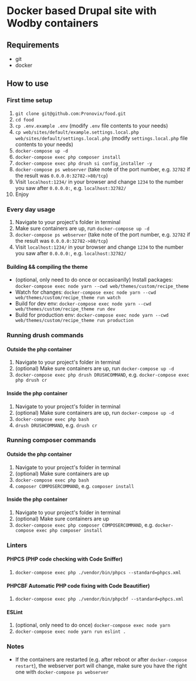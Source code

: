 # Docker based Drupal site with Wodby containers

## Requirements

* git
* docker

## How to use

### First time setup

1. `git clone git@github.com:Pronovix/food.git`
1. `cd food`
1. `cp .env.example .env` (modify `.env` file contents to your needs)
1. `cp web/sites/default/example.settings.local.php web/sites/default/settings.local.php` (modify `settings.local.php` file contents to your needs)
1. `docker-compose up -d`
1. `docker-compose exec php composer install`
1. `docker-compose exec php drush si config_installer -y`
1. `docker-compose ps webserver` (take note of the port number, e.g. `32782` if the result was `0.0.0.0:32782->80/tcp`)
1. Visit `localhost:1234/` in your browser and change `1234` to the number you saw after `0.0.0.0:`, e.g. `localhost:32782/`
1. Enjoy

### Every day usage

1. Navigate to your project's folder in terminal
1. Make sure containers are up, run `docker-compose up -d`
1. `docker-compose ps webserver` (take note of the port number, e.g. `32782` if the result was `0.0.0.0:32782->80/tcp`)
1. Visit `localhost:1234/` in your browser and change `1234` to the number you saw after `0.0.0.0:`, e.g. `localhost:32782/`

#### Building && compiling the theme

* (optional, only need to do once or occasioanlly) Install packages: `docker-compose exec node yarn --cwd web/themes/custom/recipe_theme`
* Watch for changes: `docker-compose exec node yarn --cwd web/themes/custom/recipe_theme run watch`
* Build for dev env: `docker-compose exec node yarn --cwd web/themes/custom/recipe_theme run dev`
* Build for production env: `docker-compose exec node yarn --cwd web/themes/custom/recipe_theme run production`

### Running drush commands

#### Outside the php container

1. Navigate to your project's folder in terminal
1. (optional) Make sure containers are up, run `docker-compose up -d`
1. `docker-compose exec php drush DRUSHCOMMAND`, e.g. `docker-compose exec php drush cr`

#### Inside the php container

1. Navigate to your project's folder in terminal
1. (optional) Make sure containers are up, run `docker-compose up -d`
1. `docker-compose exec php bash`
1. `drush DRUSHCOMMAND`, e.g. `drush cr`

### Running composer commands

#### Outside the php container

1. Navigate to your project's folder in terminal
1. (optional) Make sure containers are up
1. `docker-compose exec php bash`
1. `composer COMPOSERCOMMAND`, e.g. `composer install`

#### Inside the php container

1. Navigate to your project's folder in terminal
1. (optional) Make sure containers are up
1. `docker-compose exec php composer COMPOSERCOMMAND`, e.g. `docker-compose exec php composer install`

### Linters

#### PHPCS (PHP code checking with Code Sniffer)

1. `docker-compose exec php ./vendor/bin/phpcs --standard=phpcs.xml`

#### PHPCBF Automatic PHP code fixing with Code Beautifier)

1. `docker-compose exec php ./vendor/bin/phpcbf --standard=phpcs.xml`

#### ESLint

1. (optional, only need to do once) `docker-compose exec node yarn`
1. `docker-compose exec node yarn run eslint .`

### Notes

* If the containers are restarted (e.g. after reboot or after `docker-compose restart`), the webserver port will change, make sure you have the right one with `docker-compose ps webserver`
